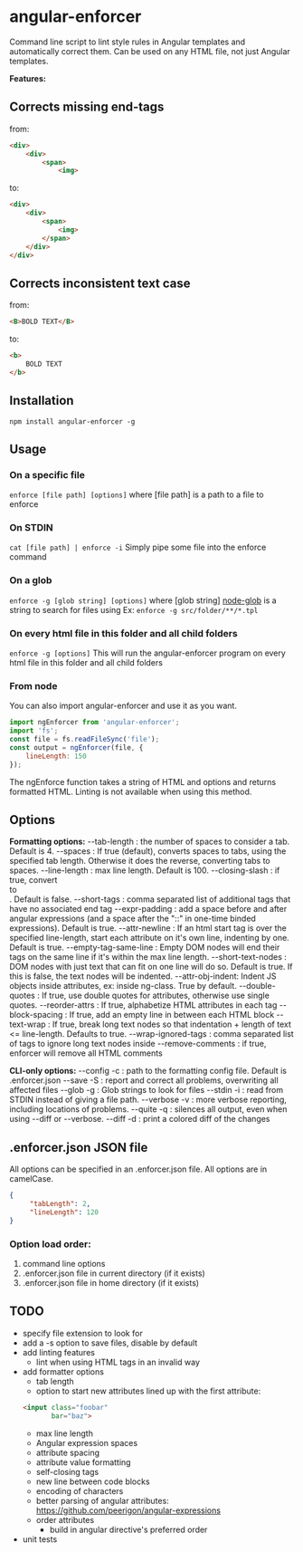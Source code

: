 # angular-enforcer
Command line script to lint style rules in Angular templates and automatically correct them.
Can be used on any HTML file, not just Angular templates.

**Features:**

## Corrects missing end-tags
from:
```html
<div>
    <div>
        <span>
            <img>
```
to:
```html
<div>
    <div>
        <span>
            <img>
        </span>
    </div>
</div>
```

## Corrects inconsistent text case
from:
```html
<B>BOLD TEXT</B>
```
to:
```html
<b>
    BOLD TEXT
</b>
```

## Installation
`npm install angular-enforcer -g`

## Usage
### On a specific file
`enforce [file path] [options]`
where [file path] is a path to a file to enforce

### On STDIN
`cat [file path] | enforce -i`
Simply pipe some file into the enforce command

### On a glob
`enforce -g [glob string] [options]`
where [glob string] [node-glob](https://github.com/isaacs/node-glob) is a string to search for files using
Ex: `enforce -g src/folder/**/*.tpl`

### On every html file in this folder and all child folders
`enforce -g [options]`
This will run the angular-enforcer program on every html file in this folder and all child folders

### From node
You can also import angular-enforcer and use it as you want.

```js
import ngEnforcer from 'angular-enforcer';
import 'fs';
const file = fs.readFileSync('file');
const output = ngEnforcer(file, {
    lineLength: 150
});
```

The ngEnforce function takes a string of HTML and options and returns formatted HTML.
Linting is not available when using this method.


## Options

**Formatting options:**
--tab-length : the number of spaces to consider a tab. Default is 4.
--spaces : If true (default), converts spaces to tabs, using the specified tab length. Otherwise it does the reverse, converting tabs to spaces.
--line-length : max line length. Default is 100.
--closing-slash : if true, convert <br> to <br/>. Default is false.
--short-tags : comma separated list of additional tags that have no associated end tag
--expr-padding : add a space before and after angular expressions (and a space after the "::" in one-time binded expressions). Default is true.
--attr-newline : If an html start tag is over the specified line-length, start each attribute on it's own line, indenting by one. Default is true.
--empty-tag-same-line : Empty DOM nodes will end their tags on the same line if it's within the max line length.
--short-text-nodes : DOM nodes with just text that can fit on one line will do so. Default is true. If this is false, the text nodes will be indented.
--attr-obj-indent: Indent JS objects inside attributes, ex: inside ng-class. True by default.
--double-quotes : If true, use double quotes for attributes, otherwise use single quotes.
--reorder-attrs : If true, alphabetize HTML attributes in each tag
--block-spacing : If true, add an empty line in between each HTML block
--text-wrap : If true, break long text nodes so that indentation + length of text <= line-length. Defaults to true.
--wrap-ignored-tags : comma separated list of tags to ignore long text nodes inside
--remove-comments : if true, enforcer will remove all HTML comments


**CLI-only options:**
--config -c : path to the formatting config file. Default is .enforcer.json
--save -S : report and correct all problems, overwriting all affected files
--glob -g : Glob strings to look for files
--stdin -i : read from STDIN instead of giving a file path.
--verbose -v : more verbose reporting, including locations of problems.
--quite -q : silences all output, even when using --diff or --verbose.
--diff -d : print a colored diff of the changes

## .enforcer.json JSON file
All options can be specified in an .enforcer.json file. All options are in camelCase.

```json
{
     "tabLength": 2,
     "lineLength": 120
}
```

### Option load order:
1. command line options
2. .enforcer.json file in current directory (if it exists)
3. .enforcer.json file in home directory (if it exists)

## TODO
- specify file extension to look for
- add a -s option to save files, disable by default
- add linting features
     - lint when using HTML tags in an invalid way
- add formatter options
     - tab length
     - option to start new attributes lined up with the first attribute:
     ```html
     <input class="foobar"
            bar="baz">
     ```
     - max line length
     - Angular expression spaces
     - attribute spacing
     - attribute value formatting
     - self-closing tags
     - new line between code blocks
     - encoding of characters
     - better parsing of angular attributes:
          https://github.com/peerigon/angular-expressions
     - order attributes
          - build in angular directive's preferred order
- unit tests
